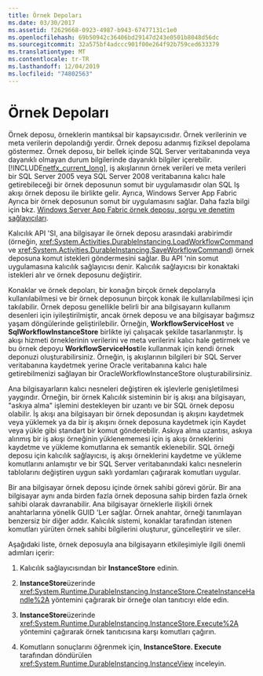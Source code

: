 ```yaml
---
title: Örnek Depoları
ms.date: 03/30/2017
ms.assetid: f2629668-0923-4987-b943-67477131c1e0
ms.openlocfilehash: 69b50942c36406bd29147d243e0501b8048d56dc
ms.sourcegitcommit: 32a575bf4adccc901f00e264f92b759ced633379
ms.translationtype: MT
ms.contentlocale: tr-TR
ms.lasthandoff: 12/04/2019
ms.locfileid: "74802563"
---
```

# <a name="instance-stores"></a>Örnek Depoları
Örnek deposu, örneklerin mantıksal bir kapsayıcısıdır. Örnek verilerinin ve meta verilerin depolandığı yerdir. Örnek deposu adanmış fiziksel depolama göstermez. Örnek deposu, bir bellek içinde SQL Server veritabanında veya dayanıklı olmayan durum bilgilerinde dayanıklı bilgiler içerebilir. [!INCLUDE[netfx_current_long](../../../includes/netfx-current-long-md.md)], iş akışlarının örnek verileri ve meta verileri bir SQL Server 2005 veya SQL Server 2008 veritabanına kalıcı hale getirebileceği bir örnek deposunun somut bir uygulamasıdır olan SQL Iş akışı örnek deposu ile birlikte gelir. Ayrıca, Windows Server App Fabric Ayrıca bir örnek deposunun somut bir uygulamasını sağlar. Daha fazla bilgi için bkz. [Windows Server App Fabric örnek deposu, sorgu ve denetim sağlayıcıları](https://docs.microsoft.com/previous-versions/appfabric/ff383417(v=azure.10)).  
  
 Kalıcılık API 'SI, ana bilgisayar ile örnek deposu arasındaki arabirimdir (örneğin, <xref:System.Activities.DurableInstancing.LoadWorkflowCommand> ve <xref:System.Activities.DurableInstancing.SaveWorkflowCommand>) örnek deposuna komut istekleri göndermesini sağlar. Bu API 'nin somut uygulamasına kalıcılık sağlayıcısı denir. Kalıcılık sağlayıcısı bir konaktaki istekleri alır ve örnek deposunu değiştirir.  
  
 Konaklar ve örnek depoları, bir konağın birçok örnek depolarıyla kullanılabilmesi ve bir örnek deposunun birçok konak ile kullanılabilmesi için takılabilir. Örnek deposu genellikle belirli bir ana bilgisayarın kullanım desenleri için iyileştirilmiştir, ancak örnek deposu ve ana bilgisayar bağımsız yaşam döngülerinde geliştirilebilir. Örneğin, **WorkflowServiceHost** ve **SqlWorkflowInstanceStore** birlikte iyi çalışacak şekilde tasarlanmıştır. İş akışı hizmeti örneklerinin verilerini ve meta verilerini kalıcı hale getirmek ve bu örnek depoyu **WorkflowServiceHost**ile kullanmak için kendi örnek deponuzi oluşturabilirsiniz. Örneğin, iş akışlarının bilgileri bir SQL Server veritabanına kaydetmek yerine Oracle veritabanına kalıcı hale getirebilmenizi sağlayan bir OracleWorkflowInstanceStore oluşturabilirsiniz.  
  
 Ana bilgisayarların kalıcı nesneleri değiştiren ek işlevlerle genişletilmesi yaygındır. Örneğin, bir örnek Kalıcılık sisteminin bir iş akışı ana bilgisayarı, "askıya alma" işlemini destekleyen bir uzantı ve bir SQL örnek deposu olabilir.  İş akışı ana bilgisayarı bir örnek deposundan iş akışını kaydetmek veya yüklemek ya da bir iş akışını örnek deposuna kaydetmek için Kaydet veya yükle gibi standart bir komut gönderebilir. Askıya alma uzantısı, askıya alınmış bir iş akışı örneğinin yüklenememesi için iş akışı örneklerini kaydetme ve yükleme komutlarına ek semantik eklenebilir. SQL örneği deposu için kalıcılık sağlayıcısı, iş akışı örneklerini kaydetme ve yükleme komutlarını anlamıştır ve bir SQL Server veritabanındaki kalıcı nesnelerin tablolarını değiştiren uygun saklı yordamları çağırarak komutları uygular.  
  
 Bir ana bilgisayar örnek deposu içinde örnek sahibi görevi görür. Bir ana bilgisayar aynı anda birden fazla örnek deposuna sahip birden fazla örnek sahibi olarak davranabilir. Ana bilgisayar örneklerle ilişkili örnek anahtarlarına yönelik GUID 'Ler sağlar. Örnek anahtar, örneği tanımlayan benzersiz bir diğer addır. Kalıcılık sistemi, konaklar tarafından istenen komutları yürüten örnek sahibi bilgilerini oluşturur, güncelleştirir ve siler.  
  
 Aşağıdaki liste, örnek deposuyla ana bilgisayarın etkileşimiyle ilgili önemli adımları içerir:  
  
1. Kalıcılık sağlayıcısından bir **InstanceStore** edinin.  

2. **InstanceStore**üzerinde <xref:System.Runtime.DurableInstancing.InstanceStore.CreateInstanceHandle%2A> yöntemini çağırarak bir örneğe olan tanıtıcıyı elde edin.  
  
3. **InstanceStore**üzerinde <xref:System.Runtime.DurableInstancing.InstanceStore.Execute%2A> yöntemini çağırarak örnek tanıtıcısına karşı komutları çağırın.  
  
4. Komutların sonuçlarını öğrenmek için, **InstanceStore. Execute** tarafından döndürülen <xref:System.Runtime.DurableInstancing.InstanceView> inceleyin.
